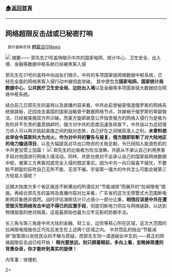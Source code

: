 ###  [:house:返回首頁](https://github.com/ourhimalayas/txt)
---

## 网络超限反击战或已秘密打响
` 首尔喜韩农场` [轉載自GNews](https://gnews.org/zh-hans/676828/)

![]()![](https://gnews-media-offload.s3.amazonaws.com/wp-content/uploads/2020/12/22193345/55-1.jpg)
摘要—— 郭先生21号盖特暗示中共的国家电网、统计中心、卫生安全、出入境、金融等数据中枢系统已经被黑客入侵

郭先生在21号的盖特中向战友们暗示，中共的多项国家级网络数据中枢系统，已经在全面的网络黑客入侵行动中被彻底攻破。 其中便包含**国家电网、国家统计局数据中心、公共医疗卫生安全局、边防出入境**以及金融等多项国家级大数据综合网络中枢系统。

结合前几日郭先生的盖特以及直播内容来看，中共此前曾秘密借道俄罗斯的网络系统做跳板，迂回攻击美国的国家战略骨干数据网络节点，并嫁祸于俄罗斯的卑鄙做法，已经被美俄双方所识破。而美方旋即故意公开指责俄方的网络入侵行为是极为危险并不负责的蓄意挑衅时，俄方对中共的态度迅速急转直下，中共自以为这招借刀杀人可以再次挑起美俄之间的敌对态势，自己好在之间暗获渔人之利。**未曾料想此举会令莫斯科大为光火，作为对中共的警告与报复，俄方随即斩断了对大陆地区的电力输送项目**，以及大幅提高对华出口物资的关税总额，令已经陷入能源危机的中共更加雪上加霜！
![]()![](https://gnews-media-offload.s3.amazonaws.com/wp-content/uploads/2020/12/22193405/0704c0f35ee04c32905aa5ec78affd43-1.jpeg)
郭先生的比喻极为恰当准确，共匪从不承认自己利用黑客手段对他国进行网络入侵活动。同样，共匪也绝对不会承认自己的国家级网络数据中枢，被第三方黑客彻底完全入侵的既定事实。因为中共一向只报喜不报忧，不要脸不顾腚的狂吹自己无所不能、无坚不摧。宇宙第一强大的中共怎么可能会被第三方轻易入侵呢？

近期大陆南方多个省区接连不断爆出的所谓应对“节能减排”而展开的“拉闸限电”措施，再结合郭先生的盖特及直播内容对比来看，广东省的这次无预警式大范围断电断网异象绝非偶然。战时评估演练估计只占很小一部分比重，**相信应该是中共在遭受毁灭性网络攻击中迫不得已的应激手段**，彻底切断电力供应与网络链路，以达到物理层面的绝对隔离，这是最原始也最为立竿见影的防御手法。

长三角与珠三角是中共大陆的金融、轻工业、边贸等核心所在区域，这次大范围的拉闸限电措施也正巧先后发生在上述两个区域之内。 中共慌乱的抛出“节能减排”政策用以安抚民众的不解与质疑。而郭先生则一语道破此中玄机——真正的网络超限反击战已经开始！ **眼光要放远，别只顾着眼前，多向上看，忽略掉周遭的背景杂音，你才能听到真实的旋律！**

内军事：快慢机

2+
